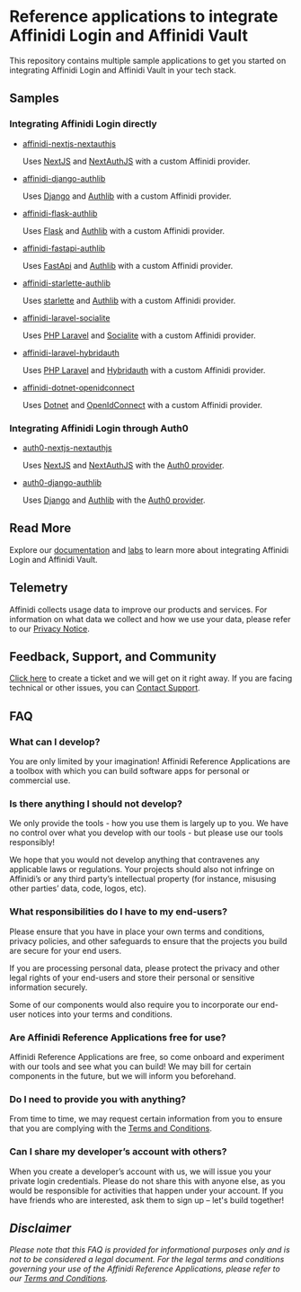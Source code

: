 # Reference applications to integrate Affinidi Login and Affinidi Vault

This repository contains multiple sample applications to get you started on integrating Affinidi Login and Affinidi Vault in your tech stack.

## Samples

### Integrating Affinidi Login directly

- [affinidi-nextjs-nextauthjs](./samples/affinidi-nextjs-nextauthjs)

  Uses [NextJS](https://nextjs.org/docs) and [NextAuthJS](https://next-auth.js.org/getting-started/introduction) with a custom Affinidi provider.

- [affinidi-django-authlib](./samples/affinidi-django-authlib)

  Uses [Django](https://www.djangoproject.com/) and [Authlib](https://docs.authlib.org/en/latest/client/django.html#django-client) with a custom Affinidi provider.

- [affinidi-flask-authlib](./samples/affinidi-flask-authlib)

  Uses [Flask](https://flask.palletsprojects.com/) and [Authlib](https://docs.authlib.org/en/latest/client/flask.html) with a custom Affinidi provider.

- [affinidi-fastapi-authlib](./samples/affinidi-fastapi-authlib)

  Uses [FastApi](https://fastapi.tiangolo.com/) and [Authlib](https://docs.authlib.org/en/latest/client/fastapi.html) with a custom Affinidi provider.

- [affinidi-starlette-authlib](./samples/affinidi-starlette-authlib)

  Uses [starlette](https://www.starlette.io/) and [Authlib](https://docs.authlib.org/en/latest/client/starlette.html) with a custom Affinidi provider.

- [affinidi-laravel-socialite](./samples/affinidi-laravel-socialite)

  Uses [PHP Laravel](https://laravel.com/) and [Socialite](https://laravel.com/docs/10.x/socialite) with a custom Affinidi provider.

- [affinidi-laravel-hybridauth](./samples/affinidi-laravel-hybridauth)

  Uses [PHP Laravel](https://laravel.com/) and [Hybridauth](https://hybridauth.github.io/) with a custom Affinidi provider.

- [affinidi-dotnet-openidconnect](./samples/affinidi-dotnet-openidconnect)

  Uses [Dotnet](https://dotnet.microsoft.com/en-us/download/) and [OpenIdConnect](https://learn.microsoft.com/en-us/dotnet/api/microsoft.aspnetcore.authentication.openidconnect?view=aspnetcore-8.0) with a custom Affinidi provider.

### Integrating Affinidi Login through Auth0

- [auth0-nextjs-nextauthjs](./samples/auth0-nextjs-nextauthjs)

  Uses [NextJS](https://nextjs.org/docs) and [NextAuthJS](https://next-auth.js.org/getting-started/introduction) with the [Auth0 provider](https://next-auth.js.org/providers/auth0).

- [auth0-django-authlib](./samples/auth0-django-authlib)

  Uses [Django](https://www.djangoproject.com/) and [Authlib](https://docs.authlib.org/en/latest/client/django.html#django-client) with the [Auth0 provider](https://next-auth.js.org/providers/auth0).

## Read More

Explore our [documentation](https://docs.affinidi.com/docs/) and [labs](https://docs.affinidi.com/labs/) to learn more about integrating Affinidi Login and Affinidi Vault.

## Telemetry

Affinidi collects usage data to improve our products and services. For information on what data we collect and how we use your data, please refer to our [Privacy Notice](https://www.affinidi.com/privacy-notice).

## Feedback, Support, and Community

[Click here](https://github.com/affinidi/reference-app-affinidi-vault/issues) to create a ticket and we will get on it right away. If you are facing technical or other issues, you can [Contact Support](https://share.hsforms.com/1i-4HKZRXSsmENzXtPdIG4g8oa2v).

## FAQ

### What can I develop?

You are only limited by your imagination! Affinidi Reference Applications are a toolbox with which you can build software apps for personal or commercial use.

### Is there anything I should not develop?

We only provide the tools - how you use them is largely up to you. We have no control over what you develop with our tools - but please use our tools responsibly!

We hope that you would not develop anything that contravenes any applicable laws or regulations. Your projects should also not infringe on Affinidi’s or any third party’s intellectual property (for instance, misusing other parties’ data, code, logos, etc).

### What responsibilities do I have to my end-users?

Please ensure that you have in place your own terms and conditions, privacy policies, and other safeguards to ensure that the projects you build are secure for your end users.

If you are processing personal data, please protect the privacy and other legal rights of your end-users and store their personal or sensitive information securely.

Some of our components would also require you to incorporate our end-user notices into your terms and conditions.

### Are Affinidi Reference Applications free for use?

Affinidi Reference Applications are free, so come onboard and experiment with our tools and see what you can build! We may bill for certain components in the future, but we will inform you beforehand.

### Do I need to provide you with anything?

From time to time, we may request certain information from you to ensure that you are complying with the [Terms and Conditions](https://www.affinidi.com/terms-conditions).

### Can I share my developer’s account with others?

When you create a developer’s account with us, we will issue you your private login credentials. Please do not share this with anyone else, as you would be responsible for activities that happen under your account. If you have friends who are interested, ask them to sign up – let's build together!

## _Disclaimer_

_Please note that this FAQ is provided for informational purposes only and is not to be considered a legal document. For the legal terms and conditions governing your use of the Affinidi Reference Applications, please refer to our [Terms and Conditions](https://www.affinidi.com/terms-conditions)._
